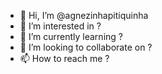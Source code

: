 - 👋 Hi, I’m @agnezinhapitiquinha
- 👀 I’m interested in ?
- 🌱 I’m currently learning ?
- 💞️ I’m looking to collaborate on ?
- 📫 How to reach me ?

<!---
agnezinhapitiquinha/agnezinhapitiquinha is a ✨ special ✨ repository because its `README.md` (this file) appears on your GitHub profile.
You can click the Preview link to take a look at your changes.
--->
